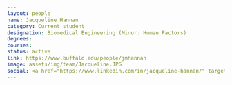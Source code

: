 ```yaml
---
layout: people
name: Jacqueline Hannan
category: Current student
designation: Biomedical Engineering (Minor: Human Factors)
degrees: 
courses: 
status: active
link: https://www.buffalo.edu/people/jmhannan
image: assets/img/team/Jacqueline.JPG
social: <a href="https://www.linkedin.com/in/jacqueline-hannan/" target="_blank"><i class="icofont-linkedin"></i></a><a href="mailto:jmhannan@buffalo.edu" target="_blank"><i class="icofont-email"></i></a>
---
```


